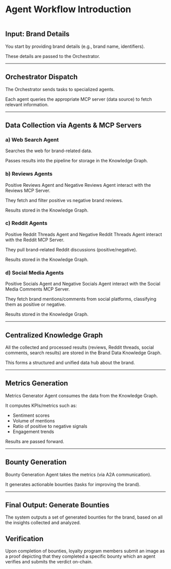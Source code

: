 # Agent Workflow Introduction

<figure><img src="../.gitbook/assets/darkAIflow.png" alt=""><figcaption></figcaption></figure>

## Input: Brand Details

You start by providing brand details (e.g., brand name, identifiers).

These details are passed to the Orchestrator.

***

## Orchestrator Dispatch

The Orchestrator sends tasks to specialized agents.

Each agent queries the appropriate MCP server (data source) to fetch relevant information.

***

## Data Collection via Agents & MCP Servers

### a) Web Search Agent

Searches the web for brand-related data.

Passes results into the pipeline for storage in the Knowledge Graph.

### b) Reviews Agents

Positive Reviews Agent and Negative Reviews Agent interact with the Reviews MCP Server.

They fetch and filter positive vs negative brand reviews.

Results stored in the Knowledge Graph.

### c) Reddit Agents

Positive Reddit Threads Agent and Negative Reddit Threads Agent interact with the Reddit MCP Server.

They pull brand-related Reddit discussions (positive/negative).

Results stored in the Knowledge Graph.

### d) Social Media Agents

Positive Socials Agent and Negative Socials Agent interact with the Social Media Comments MCP Server.

They fetch brand mentions/comments from social platforms, classifying them as positive or negative.

Results stored in the Knowledge Graph.

***

## Centralized Knowledge Graph

All the collected and processed results (reviews, Reddit threads, social comments, search results) are stored in the Brand Data Knowledge Graph.

This forms a structured and unified data hub about the brand.

***

## Metrics Generation

Metrics Generator Agent consumes the data from the Knowledge Graph.

It computes KPIs/metrics such as:

* Sentiment scores
* Volume of mentions
* Ratio of positive to negative signals
* Engagement trends

Results are passed forward.

***

## Bounty Generation

Bounty Generation Agent takes the metrics (via A2A communication).

It generates actionable bounties (tasks for improving the brand).

***

## Final Output: Generate Bounties

The system outputs a set of generated bounties for the brand, based on all the insights collected and analyzed.

## Verification

Upon completion of bounties, loyalty program members submit an image as a proof depicting that they completed a specific bounty which an agent verifies and submits the verdict on-chain.